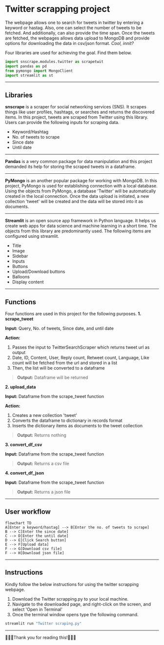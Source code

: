 # Twitter scrapping project
The webpage allows one to search for tweets in twitter by entering a keyword or hastag. Also, one can select the number of tweets to be fetched. And additionally, can also provide the time span. Once the tweets are fetched, the webpages allows data upload to MongoDB and provide options for downloading the data in csv/json format.
*Cool, innit?*

Four libraries are used for achieving the goal. Find them below.

```python
import snscrape.modules.twitter as scrapetwit
import pandas as pd
from pymongo import MongoClient
import streamlit as st
```
---
## Libraries

**snscrape** is a scraper for social networking services (SNS). It scrapes things like user profiles, hashtags, or searches and returns the discovered items. In this project, tweets are scraped from Twitter using this library. Users can provide the following inputs for scraping data.

- Keyword/Hashtag
- No. of tweets to scrape
- Since date
- Until date

---
**Pandas** is a very common package for data manipulation and this project demanded its help for storing the scraped tweets in a dataframe.

---
**PyMongo** is an another popular package for working with MongoDB. In this project, PyMongo is used for establishing connection with a local database. Using the objects from PyMongo, a database 'Twitter' will be automatically created in the local connection. Once the data upload is initiated, a new collection 'tweet' will be created and the data will be stored into it as documents.

---

**Streamlit** is an open source app framework in Python language. It helps us create web apps for data science and machine learning in a short time. The objects from this library are predominantly used. The following items are configured using streamlit.

- Title
- Image
- Sidebar
- Inputs
- Buttons
- Upload/Download buttons
- Balloons
- Display content

---
## Functions

Four functions are used in this project for the following purposes.
**1. scrape_tweet** 

**Input:** Query, No. of tweets, Since date, and until date

**Action:** 
1. Passes the input to TwitterSearchScraper which returns tweet url as output
2. Date, ID, Content, User, Reply count, Retweet count, Language, Like count will be fetched from the url and stored in a list
3. Then, the list will be converted to a dataframe

>**Output:** Dataframe will be returned


**2. upload_data**

**Input:** Dataframe from the scrape_tweet function

**Action:** 
1. Creates a new collection 'tweet'
2. Converts the dataframe to dictionary in records format
3. Inserts the dictionary items as documents to the tweet collection
 
>**Output:** Returns nothing


**3. convert_df_csv**

**Input:** Dataframe from the scrape_tweet function

>**Output:** Returns a csv file


**4. convert_df_json**

**Input:** Dataframe from the scrape_tweet function

>**Output:** Returns a json file

---
## User workflow

```mermaid
flowchart TD
A[Enter a keyword/hastag] --> B[Enter the no. of tweets to scrape]
B --> C[Enter the since date]
C --> D[Enter the until date]
D --> E[Click Search button]
E --> F[Upload data]
F --> G[Download csv file]
F --> H[Download json file]
```
---
## Instructions
Kindly follow the below instructions for using the twitter scrapping webpage.
1. Download the Twitter scrapping.py to your local machine.
2. Navigate to the downloaded page, and right-click on the screen, and select 'Open in Terminal'
3. Once the terminal window opens type the following command.

```powershell
streamlit run "Twitter scraping.py"
```
---

💙💙💙Thank you for reading this!💙💙💙





